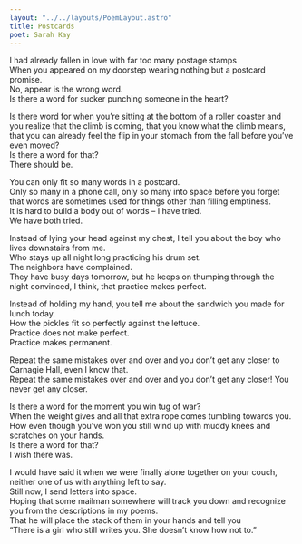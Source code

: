 ```yaml
---
layout: "../../layouts/PoemLayout.astro"
title: Postcards
poet: Sarah Kay
---
```


I had already fallen in love with far too many postage stamps  
When you appeared on my doorstep wearing nothing but a postcard promise.  
No, appear is the wrong word.  
Is there a word for sucker punching someone in the heart?

Is there word for when you’re sitting at the bottom of a roller coaster and you realize that the climb is coming, that you know what the climb means, that you can already feel the flip in your stomach from the fall before you’ve even moved?  
Is there a word for that?  
There should be.

You can only fit so many words in a postcard.  
Only so many in a phone call, only so many into space before you forget that words are sometimes used for things other than filling emptiness.  
It is hard to build a body out of words – I have tried.  
We have both tried.

Instead of lying your head against my chest, I tell you about the boy who lives downstairs from me.  
Who stays up all night long practicing his drum set.  
The neighbors have complained.  
They have busy days tomorrow, but he keeps on thumping through the night convinced, I think, that practice makes perfect.

Instead of holding my hand, you tell me about the sandwich you made for lunch today.  
How the pickles fit so perfectly against the lettuce.  
Practice does not make perfect.  
Practice makes permanent.

Repeat the same mistakes over and over and you don’t get any closer to Carnagie Hall, even I know that.  
Repeat the same mistakes over and over and you don’t get any closer! You never get any closer.

Is there a word for the moment you win tug of war?  
When the weight gives and all that extra rope comes tumbling towards you.  
How even though you’ve won you still wind up with muddy knees and scratches on your hands.  
Is there a word for that?  
I wish there was.

I would have said it when we were finally alone together on your couch, neither one of us with anything left to say.  
Still now, I send letters into space.  
Hoping that some mailman somewhere will track you down and recognize you from the descriptions in my poems.  
That he will place the stack of them in your hands and tell you  
“There is a girl who still writes you. She doesn’t know how not to.”
